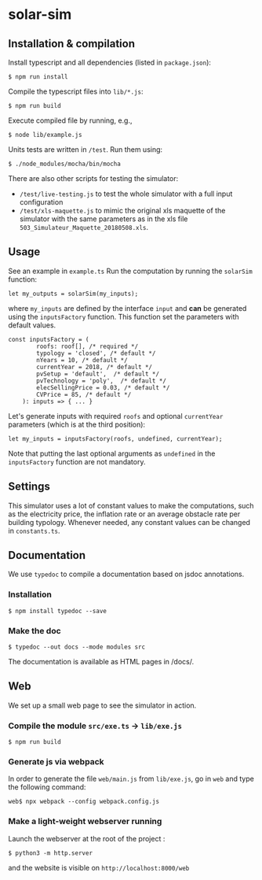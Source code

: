 # solar-sim

## Installation & compilation

Install typescript and all dependencies (listed in `package.json`):

```
$ npm run install
```

Compile the typescript files into `lib/*.js`:

```
$ npm run build
```

Execute compiled file by running, e.g.,

```
$ node lib/example.js
```

Units tests are written in `/test`. Run them using:

```
$ ./node_modules/mocha/bin/mocha
```

There are also other scripts for testing the simulator:

* `/test/live-testing.js` to test the whole simulator with a full input configuration
* `/test/xls-maquette.js` to mimic the original xls maquette of the simulator with the same parameters as in the xls file `503_Simulateur_Maquette_20180508.xls`.

## Usage

See an example in `example.ts` Run the computation by running the `solarSim` function:

```
let my_outputs = solarSim(my_inputs);
```

where `my_inputs` are defined by the interface `input` and **can** be generated using the `inputsFactory` function. This function set the parameters with default values.  

```
const inputsFactory = (
        roofs: roof[], /* required */
        typology = 'closed', /* default */
        nYears = 10, /* default */
        currentYear = 2018, /* default */
        pvSetup = 'default',  /* default */
        pvTechnology = 'poly',  /* default */
        elecSellingPrice = 0.03, /* default */
        CVPrice = 85, /* default */
    ): inputs => { ... }
```

Let's generate inputs with required `roofs` and optional `currentYear` parameters (which is at the third position):

```
let my_inputs = inputsFactory(roofs, undefined, currentYear);
```

Note that putting the last optional arguments as `undefined` in the `inputsFactory` function are not mandatory.  

## Settings

This simulator uses a lot of constant values to make the computations, such as the electricity price, the inflation rate or an average obstacle rate per building typology. Whenever needed, any constant values can be changed in `constants.ts`.

## Documentation

We use `typedoc` to compile a documentation based on jsdoc annotations.

### Installation
```
$ npm install typedoc --save
```

### Make the doc
```
$ typedoc --out docs --mode modules src
```

The documentation is available as HTML pages in /docs/.

## Web

We set up a small web page to see the simulator in action.

### Compile the module `src/exe.ts` -> `lib/exe.js`

```
$ npm run build
```

### Generate js via webpack

In order to generate the file `web/main.js` from `lib/exe.js`, go in `web` and type the following command:

```
web$ npx webpack --config webpack.config.js
```

### Make a light-weight webserver running

Launch the webserver at the root of the project :

```
$ python3 -m http.server
```

and the website is visible on  `http://localhost:8000/web`
